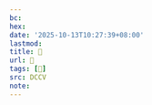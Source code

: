 ```yaml
---
bc:
hex:
date: '2025-10-13T10:27:39+08:00'
lastmod:
title: 􅉉
url: 􅉉
tags: [𩌢]
src: DCCV
note:
---
```

